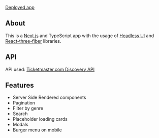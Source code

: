 [Deployed app](https://next-showcase-y947.vercel.app/)

## About
This is a [Next.js](https://nextjs.org/) and TypeScript app with the usage of [Headless UI](https://headlessui.com/) and [React-three-fiber](https://docs.pmnd.rs/react-three-fiber/getting-started/introduction) libraries.

## API
API used: [Ticketmaster.com Discovery API](https://developer.ticketmaster.com/products-and-docs/apis/discovery-api/v2/)

## Features
- Server Side Rendered components
- Pagination
- Filter by genre
- Search
- Placeholder loading cards
-  Modals
- Burger menu on mobile
